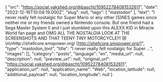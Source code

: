 {
  "src": "https://social.yakshed.org/@bascht/109522784081532611",
  "date": "2022-12-16T10:04:19.000Z",
  "slug": null,
  "tags": [
    "mastodon"
  ],
  "text": "I never really felt nostalgic for Super Mario or any other (S)NES games since neither me or my friends owned a Nintendo console. But one friend had a Sega Master System II and I just stumbled upon this ALEXX KID in Miracle World fan page and OMG ALL THE NOSTALGIA LOOK AT THE SCREENSHOTS AND THAT TEENY TINY MOTORCYCLE!!! 😻 \n\nhttp://shellcore.smspower.org/ [http://shellcore.smspower.org/]",
  "type": "mastodon_toot",
  "title": "I never really felt nostalgic for Super …",
  "images": [],
  "category": "posts",
  "language": "en",
  "media_url": null,
  "description": null,
  "preview_url": null,
  "original_url": "https://social.yakshed.org/@bascht/109522784081532611",
  "application_url": null,
  "application_name": "Web",
  "location_latitude": null,
  "additional_payload": null,
  "location_longitude": null
}